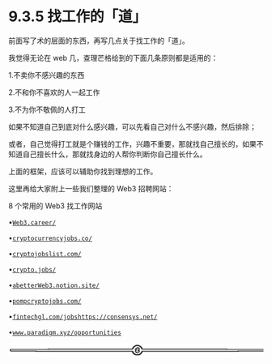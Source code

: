 # 9.3.5 找工作的「道」

前面写了术的层面的东西，再写几点关于找工作的「道」。

我觉得无论在 web 几，查理芒格给到的下面几条原则都是适用的：

1.不卖你不感兴趣的东西

2.不和你不喜欢的人一起工作

3.不为你不敬佩的人打工

如果不知道自己到底对什么感兴趣，可以先看自己对什么不感兴趣，然后排除；

或者，自己觉得打工就是个赚钱的工作，兴趣不重要，那就找自己擅长的，如果不知道自己擅长什么，那就找身边的人帮你判断你自己擅长什么。

上面的框架，应该可以辅助你找到理想的工作。

这里再给大家附上一些我们整理的 Web3 招聘网站：

8 个常用的 Web3 找工作网站

•[`Web3.career/`](https://web3.career/)

•[`cryptocurrencyjobs.co/`](https://cryptocurrencyjobs.co/)

•[`cryptojobslist.com/`](https://cryptojobslist.com/)

•[`crypto.jobs/`](https://crypto.jobs/)

•[`abetterWeb3.notion.site/`](https://abetterweb3.notion.site/)

•[`pompcryptojobs.com/`](https://pompcryptojobs.com/)

•[`fintechgl.com/jobshttps://consensys.net/`](https://fintechgl.com/jobshttps://consensys.net/)

•[`www.paradigm.xyz/opportunities`](https://www.paradigm.xyz/opportunities)

![](img/d2c5514a55bab876d48116f023b6bdd6.png)